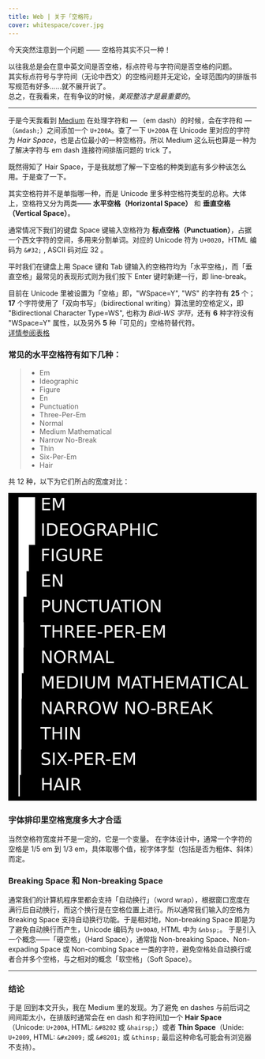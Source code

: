 ```yaml
---
title: Web | 关于「空格符」
cover: whitespace/cover.jpg
---
```


今天突然注意到一个问题 —— 空格符其实不只一种！

以往我总是会在意中英文间是否空格，标点符号与字符间是否空格的问题。   
其实标点符号与字符间（无论中西文）的空格问题并无定论，全球范围内的排版书写规范有好多……就不展开说了。  
总之，在我看来，在有争议的时候，*美观整洁才是最重要的*。

---

于是今天我看到 [Medium](https://medium.com) 在处理字符和 — （em dash）的时候，会在字符和 —（` &mdash; `）之间添加一个 `U+200A`。查了一下 `U+200A` 在 Unicode 里对应的字符为 *Hair Space*，也是占位最小的一种空格符。所以 Medium 这么玩也算是一种为了解决字符与 em dash 连接符间排版问题的 trick 了。

既然得知了 Hair Space，于是我就想了解一下空格的种类到底有多少种该怎么用。于是查了一下。

其实空格符并不是单指哪一种，而是 Unicode 里多种空格符类型的总称。大体上，空格符又分为两类—— **水平空格（Horizontal Space）** 和 **垂直空格（Vertical Space）**。

通常情况下我们的键盘 Space 键输入空格符为 **标点空格（Punctuation）**，占据一个西文字符的空间，多用来分割单词。对应的 Unicode 符为 `U+0020`，HTML 编码为 `&#32;` , ASCII 码对应 32 。

平时我们在键盘上用 Space 键和 Tab 键输入的空格符均为「水平空格」，而「垂直空格」最常见的表现形式则为我们按下 Enter 键时新建一行，即 line-break。


目前在 Unicode 里被设置为「空格」即，"WSpace=Y", "WS" 的字符有  **25**  个；**17** 个字符使用了「双向书写」（bidirectional writing）算法里的空格定义，即 "Bidirectional Character Type=WS", 也称为 *Bidi-WS 字符*，还有 **6** 种字符没有 "WSpace=Y" 属性，以及另外 **5** 种「可见的」空格符替代符。    
[详情参阅表格](https://en.wikipedia.org/wiki/Whitespace_character#Unicode)



### 常见的水平空格符有如下几种：

> * Em
> * Ideographic
> * Figure
> * En
> * Punctuation
> * Three-Per-Em
> * Normal
> * Medium Mathematical
> * Narrow No-Break
> * Thin
> * Six-Per-Em
> * Hair

共 12 种，以下为它们所占的宽度对比：

![](../images/whitespace/Punctuation-Spaces-svg.svg)

### 字体排印里空格宽度多大才合适
当然空格符宽度并不是一定的，它是一个变量。
在字体设计中，通常一个字符的空格是 1/5 em 到 1/3 em，具体取哪个值，视字体字型（包括是否为粗体、斜体）而定。

### Breaking Space 和 Non-breaking Space
通常我们的计算机程序里都会支持「自动换行」（word wrap），根据窗口宽度在满行后自动换行，而这个换行是在空格位置上进行。所以通常我们输入的空格为 Breaking Space 支持自动换行功能。于是相对地，Non-breaking Space 即是为了避免自动换行而产生，Unicode 编码为 `U+00A0`, HTML 中为 `&nbsp;`。 于是引入一个概念——「硬空格」（Hard Space），通常指 Non-breaking Space、Non-expading
 Space 或 Non-combing Space 一类的字符，避免空格处自动换行或者合并多个空格，与之相对的概念「软空格」（Soft Space）。

---

### 结论

于是 回到本文开头，我在 Medium 里的发现。为了避免 en dashes 与前后词之间间距太小，在排版时通常会在 en dash 和字符间加一个 **Hair Space**（Unicode: `U+200A`, HTML: `&#8202` 或 `&hairsp;`）或者 **Thin Space**（Unide: `U+2009`, HTML: `&#x2009;` 或 `&#8201;` 或 `&thinsp;` 最后这种命名可能会有浏览器不支持）。
